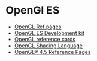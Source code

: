 OpenGl ES
===
- [OpenGL Ref pages](https://registry.khronos.org/OpenGL-Refpages/)
- [OpenGL ES Development kit](https://registry.khronos.org/OpenGL-Refpages/es2.0/)
- [OpenGL reference cards](https://www.khronos.org/developers/reference-cards/)
- [OpenGL Shading Language](https://registry.khronos.org/OpenGL/specs/gl/GLSLangSpec.1.20.pdf)
- [OpenGL® 4.5 Reference Pages](https://registry.khronos.org/OpenGL-Refpages/gl4/)

